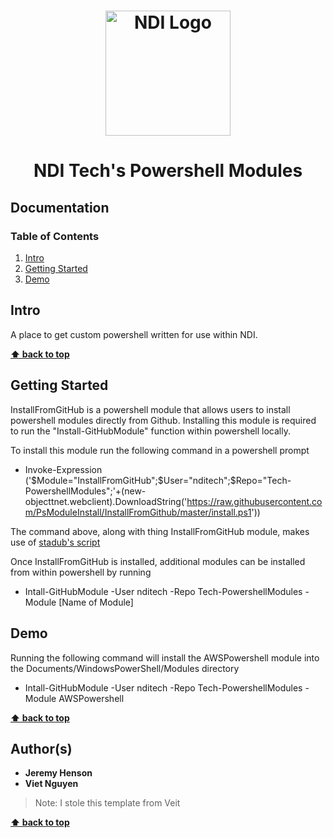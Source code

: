 <h1 align="center">
  <a href="https://www.ndi.org/"><img src="https://www.ndi.org/sites/all/themes/ndi/images/NDI_logo_svg.svg" alt="NDI Logo" width="200"></a>
</h1>

<h1 align="center">
  NDI Tech's Powershell Modules
</h1>

## Documentation

### Table of Contents

1. [Intro](#intro)
2. [Getting Started](#getting-started)
3. [Demo](#demo)

## Intro

A place to get custom powershell written for use within NDI.

**[⬆ back to top](#documentation)**

## Getting Started

InstallFromGitHub is a powershell module that allows users to install powershell modules directly from Github.
Installing this module is required to run the "Install-GitHubModule" function within powershell locally.

To install this module run the following command in a powershell prompt

 - Invoke-Expression ('$Module="InstallFromGitHub";$User="nditech";$Repo="Tech-PowershellModules";'+(new-objecttnet.webclient).DownloadString('https://raw.githubusercontent.com/PsModuleInstall/InstallFromGithub/master/install.ps1'))
 
The command above, along with thing InstallFromGitHub module, makes use of [stadub's script](https://github.com/PsModuleInstall/FromGithub)

Once InstallFromGitHub is installed, additional modules can be installed from within powershell by running
 - Intall-GitHubModule -User nditech -Repo Tech-PowershellModules -Module [Name of Module]

## Demo

Running the following command will install the AWSPowershell module into the Documents/WindowsPowerShell/Modules directory
 - Intall-GitHubModule -User nditech -Repo Tech-PowershellModules -Module AWSPowershell 

**[⬆ back to top](#documentation)**

## Author(s)

* <b>Jeremy Henson</b>
* <b>Viet Nguyen</b> 

> Note: I stole this template from Veit

**[⬆ back to top](#documentation)**
